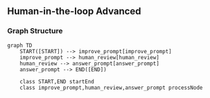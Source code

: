 ## Human-in-the-loop Advanced

### Graph Structure

``` mermaid
graph TD
    START([START]) --> improve_prompt[improve_prompt]
    improve_prompt --> human_review[human_review]
    human_review --> answer_prompt[answer_prompt]
    answer_prompt --> END([END])
    
    class START,END startEnd
    class improve_prompt,human_review,answer_prompt processNode

```